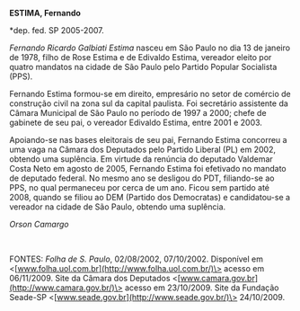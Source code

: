 **ESTIMA, Fernando**

\*dep. fed. SP 2005-2007.

*Fernando Ricardo Galbiati Estima* nasceu em São Paulo no dia 13 de
janeiro de 1978, filho de Rose Estima e de Edivaldo Estima, vereador
eleito por quatro mandatos na cidade de São Paulo pelo Partido Popular
Socialista (PPS).

Fernando Estima formou-se em direito, empresário no setor de comércio de
construção civil na zona sul da capital paulista. Foi secretário
assistente da Câmara Municipal de São Paulo no período de 1997 a 2000;
chefe de gabinete de seu pai, o vereador Edivaldo Estima, entre 2001 e
2003. 

Apoiando-se nas bases eleitorais de seu pai, Fernando Estima concorreu a
uma vaga na Câmara dos Deputados pelo Partido Liberal (PL) em 2002,
obtendo uma suplência. Em virtude da renúncia do deputado Valdemar Costa
Neto em agosto de 2005, Fernando Estima foi efetivado no mandato de
deputado federal. No mesmo ano se desligou do PDT, filiando-se ao PPS,
no qual permaneceu por cerca de um ano. Ficou sem partido até 2008,
quando se filiou ao DEM (Partido dos Democratas) e candidatou-se a
vereador na cidade de São Paulo, obtendo uma suplência.

*Orson Camargo*

 

FONTES: *Folha de S. Paulo*, 02/08/2002, 07/10/2002. Disponível em
\<[www.folha.uol.com.br](http://www.folha.uol.com.br/)\> acesso em
06/11/2009. Site da Câmara dos Deputados
\<[www.camara.gov.br](http://www.camara.gov.br/)\> acesso em 23/10/2009.
Site da Fundação Seade-SP
\<[www.seade.gov.br](http://www.seade.gov.br/)\> 24/10/2009.

